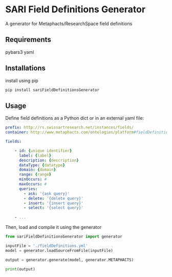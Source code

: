 # SARI Field Definitions Generator

A generator for Metaphacts/ResearchSpace field definitions

## Requirements

pybars3
yaml

## Installations

install using pip

```sh
pip install sariFieldDefinitionsGenerator
```

## Usage

Define field definitions as a Python dict or in an external yaml file:

```yaml
prefix: http://rs.swissartresearch.net/instances/fields/
container: http://www.metaphacts.com/ontologies/platform#fieldDefinitionContainer

fields:

    - id: {unique identifier}
      label: {label}
      description: {description}
      dataType: {datatype}
      domain: {domain}
      range: {range}
      minOccurs: #
      maxOccurs: #
      queries:
        - ask: '{ask query}'
        - delete: '{delete query}'
        - insert: '{insert query}'
        - select: '{select query}'
          
    - ...
```

Then, load and compile it using the generator

```python
from sariFieldDefinitionsGenerator import generator

inputFile = './fieldDefinitions.yml'
model = generator.loadSourceFromFile(inputFile)

output = generator.generate(model, generator.METAPHACTS)

print(output)
```
